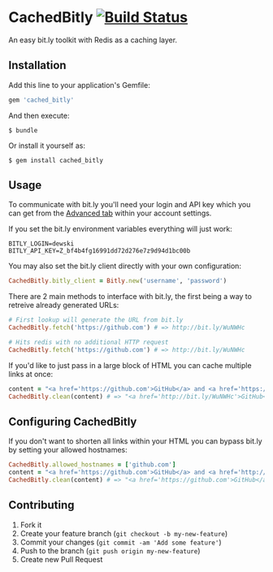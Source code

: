 CachedBitly [![Build Status](https://secure.travis-ci.org/dewski/cached_bitly.png)](http://travis-ci.org/dewski/cached_bitly)
===========

An easy bit.ly toolkit with Redis as a caching layer.

## Installation

Add this line to your application's Gemfile:

```ruby
gem 'cached_bitly'
```

And then execute:

```
$ bundle
```

Or install it yourself as:

```
$ gem install cached_bitly
```

## Usage

To communicate with bit.ly you'll need your login and API key which you can get from the [Advanced tab](https://bitly.com/a/settings/advanced) within your account settings.

If you set the bit.ly environment variables everything will just work:

```
BITLY_LOGIN=dewski
BITLY_API_KEY=Z_bf4b4fg16991dd72d276e7z9d94d1bc00b
```

You may also set the bit.ly client directly with your own configuration:

```ruby
CachedBitly.bitly_client = Bitly.new('username', 'password')
```

There are 2 main methods to interface with bit.ly, the first being a way to retreive already generated URLs:

```ruby
# First lookup will generate the URL from bit.ly
CachedBitly.fetch('https://github.com') # => http://bit.ly/WuNWHc

# Hits redis with no additional HTTP request
CachedBitly.fetch('https://github.com') # => http://bit.ly/WuNWHc
```

If you'd like to just pass in a large block of HTML you can cache multiple links at once:

```ruby
content = "<a href='https://github.com'>GitHub</a> and <a href='https://github.com/dewski'>@dewski</a> join forces"
CachedBitly.clean(content) # => "<a href='http://bit.ly/WuNWHc'>GitHub</a> and <a href='http://bit.ly/10p297A'>@dewski</a> join forces"
```

## Configuring CachedBitly

If you don't want to shorten all links within your HTML you can bypass bit.ly by setting your allowed hostnames:

```ruby
CachedBitly.allowed_hostnames = ['github.com']
content = "<a href='https://github.com'>GitHub</a> and <a href='http://garrettbjerkhoel.com'>Garrett</a> join forces"
CachedBitly.clean(content) # => "<a href='https://github.com'>GitHub</a> and <a href='http://bit.ly/10p297A'>@dewski</a> join forces"
```

## Contributing

1. Fork it
2. Create your feature branch (`git checkout -b my-new-feature`)
3. Commit your changes (`git commit -am 'Add some feature'`)
4. Push to the branch (`git push origin my-new-feature`)
5. Create new Pull Request


